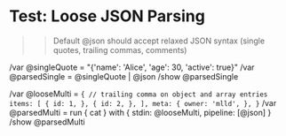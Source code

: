 # Test: Loose JSON Parsing

>> Default @json should accept relaxed JSON syntax (single quotes, trailing commas, comments)

/var @singleQuote = "{'name': 'Alice', 'age': 30, 'active': true}"
/var @parsedSingle = @singleQuote | @json
/show @parsedSingle

/var @looseMulti = `{
  // trailing comma on object and array entries
  items: [
    { id: 1, },
    { id: 2, },
  ],
  meta: {
    owner: 'mlld',
  },
}`
/var @parsedMulti = run { cat } with { stdin: @looseMulti, pipeline: [@json] }
/show @parsedMulti
